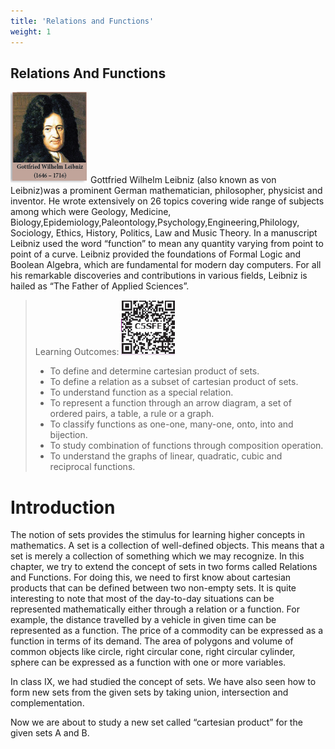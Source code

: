 ```yaml
---
title: 'Relations and Functions'
weight: 1
---
```

## Relations And Functions 
![alt text](author.png)
Gottfried Wilhelm Leibniz (also known as von Leibniz)was a prominent German mathematician, philosopher, physicist and inventor. He wrote extensively on 26 topics covering wide range of subjects among which were Geology, Medicine, Biology,Epidemiology,Paleontology,Psychology,Engineering,Philology, Sociology, Ethics, History, Politics, Law and Music Theory. In a manuscript Leibniz used the word “function” to mean any quantity varying from point to point of a curve. Leibniz provided the foundations of Formal Logic and Boolean Algebra, which are fundamental for modern day computers. For all his remarkable discoveries and contributions in various fields, Leibniz is hailed as “The Father of Applied Sciences”.


> Learning Outcomes:  ![alt text](qr1.png)
> * To define and determine cartesian product of sets. 
> * To define a relation as a subset of cartesian product of sets.
> * To understand function as a special relation.
> * To represent a function through an arrow diagram, a set of ordered pairs, a
table, a rule or a graph.
> * To classify functions as one-one, many-one, onto, into and bijection.
> * To study combination of functions through composition operation.
>* To understand the graphs of linear, quadratic, cubic and reciprocal functions.

# Introduction
The notion of sets provides the stimulus for learning higher concepts in mathematics. A set is a collection of well-defined objects. This means that a set is merely a collection of something which we may recognize. In this chapter, we try to extend the concept of sets in two forms called Relations and Functions. For doing this, we need to first know about cartesian products that can be defined between two non-empty sets. It is quite interesting to note that most of the day-to-day situations can be represented mathematically either through a relation or a function. For example, the distance travelled by a vehicle in given time can be represented as a function. The price of a commodity can be expressed as a function in terms of its demand. The area of polygons and volume of common objects like circle, right circular cone, right circular cylinder, sphere can be expressed as a function with one or more variables.


In class IX, we had studied the concept of sets. We have also seen how to form new sets from the given sets by taking union, intersection and complementation.


Now we are about to study a new set called “cartesian product” for the given sets A and B.
